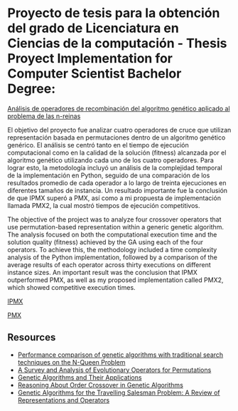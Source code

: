 # Proyecto de tesis para la obtención del grado de Licenciatura en Ciencias de la computación - Thesis Proyect Implementation for Computer Scientist Bachelor Degree: 

[Análisis de operadores de recombinación del algoritmo genético aplicado al problema de las n-reinas]([https://tesiunam.dgb.unam.mx/F/HHAD8YK5H37YSC97KJQ3MJA27C1EI7164T47ID2EJSLGJ8AYHI-08491?func=full-set-set&set_number=068622&set_entry=000001&format=999](https://tesiunam.dgb.unam.mx/F/CNN2ECBARKB76I99LYMP7P7FM7LU39JIGD1CFBE79A9XFFTLFL-23587?func=full-set-set&set_number=082300&set_entry=000001&format=999))

El objetivo del proyecto fue analizar cuatro operadores de cruce que utilizan representación basada en permutaciones dentro de un algoritmo genético genérico.
El análisis se centró tanto en el tiempo de ejecución computacional como en la calidad de la solución (fitness) alcanzada por el algoritmo genético utilizando cada uno de los cuatro operadores.
Para lograr esto, la metodología incluyó un análisis de la complejidad temporal de la implementación en Python, seguido de una comparación de los resultados promedio de cada operador a lo largo de treinta ejecuciones en diferentes tamaños de instancia.
Un resultado importante fue la conclusión de que IPMX superó a PMX, así como a mi propuesta de implementación llamada PMX2, la cual mostró tiempos de ejecución competitivos.

The objective of the project was to analyze four crossover operators that use permutation-based representation within a generic genetic algorithm. The analysis focused on both the computational execution time and the solution quality (fitness) achieved by the GA using each of the four operators. To achieve this, the methodology included a time complexity analysis of the Python implementation, followed by a comparison of the average results of each operator across thirty executions on different instance sizes. An important result was the conclusion that IPMX outperformed PMX, as well as my proposed implementation called PMX2, which showed competitive execution times.

[IPMX](https://www.sciencedirect.com/science/article/pii/S0957417420302050?casa_token=CG6i4BQlFOQAAAAA:nLkUWj7xPbZy06ALiW8eOyXG5avLBMGfrYqnqrsj-ybv8ktjiCFkjiAe80HYU_uX1H0P4HKsdtU6)

[PMX](https://www.taylorfrancis.com/chapters/edit/10.4324/9781315799674-15/alleles-loci-traveling-salesman-problem-david-goldberg-robert-lingle)

## Resources 
- [Performance comparison of genetic algorithms with traditional search techniques on the N-Queen Problem](https://ieeexplore.ieee.org/abstract/document/10335855)
- [A Survey and Analysis of Evolutionary Operators for Permutations](https://arxiv.org/abs/2311.14595)
- [Genetic Algorithms and Their Applications](https://link.springer.com/chapter/10.1007/978-1-4471-7503-2_33)
- [Reasoning About Order Crossover in Genetic Algorithms](https://link.springer.com/chapter/10.1007/978-3-031-09677-8_22)
- [Genetic Algorithms for the Travelling Salesman Problem: A Review of Representations and Operators](https://www.researchgate.net/publication/226665831_Genetic_Algorithms_for_the_Travelling_Salesman_Problem_A_Review_of_Representations_and_Operators)

